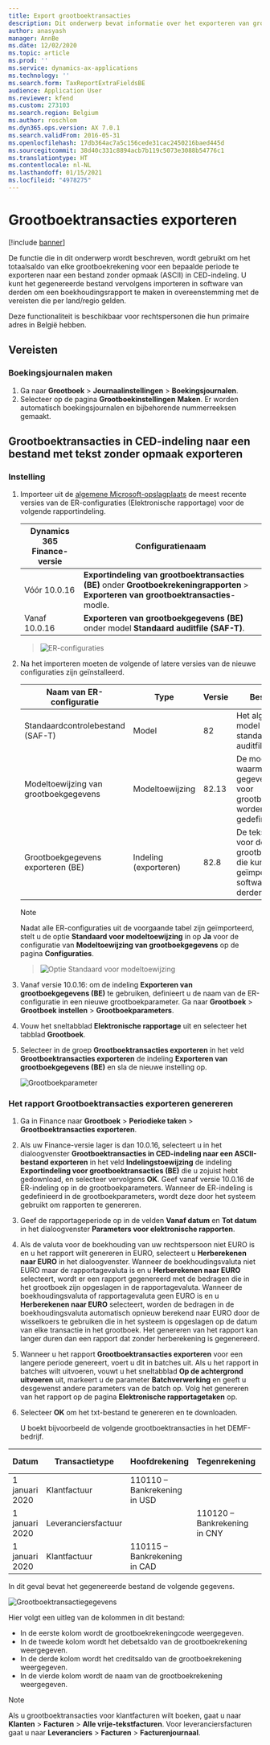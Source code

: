 ```yaml
---
title: Export grootboektransacties
description: Dit onderwerp bevat informatie over het exporteren van grootboekrekeningsaldi naar een ASCII-bestand (tekst zonder opmaak) in CED-indeling voor België.
author: anasyash
manager: AnnBe
ms.date: 12/02/2020
ms.topic: article
ms.prod: ''
ms.service: dynamics-ax-applications
ms.technology: ''
ms.search.form: TaxReportExtraFieldsBE
audience: Application User
ms.reviewer: kfend
ms.custom: 273103
ms.search.region: Belgium
ms.author: roschlom
ms.dyn365.ops.version: AX 7.0.1
ms.search.validFrom: 2016-05-31
ms.openlocfilehash: 17db364ac7a5c156cede31cac2450216baed445d
ms.sourcegitcommit: 38d40c331c8894acb7b119c5073e3088b54776c1
ms.translationtype: HT
ms.contentlocale: nl-NL
ms.lasthandoff: 01/15/2021
ms.locfileid: "4978275"
---
```

# <a name="export-ledger-transactions"></a>Grootboektransacties exporteren

[!include [banner](../includes/banner.md)]

De functie die in dit onderwerp wordt beschreven, wordt gebruikt om het totaalsaldo van elke grootboekrekening voor een bepaalde periode te exporteren naar een bestand zonder opmaak (ASCII) in CED-indeling. U kunt het gegenereerde bestand vervolgens importeren in software van derden om een boekhoudingsrapport te maken in overeenstemming met de vereisten die per land/regio gelden.

Deze functionaliteit is beschikbaar voor rechtspersonen die hun primaire adres in België hebben.

## <a name="prerequisites"></a>Vereisten

### <a name="create-posting-journals"></a>Boekingsjournalen maken

1. Ga naar **Grootboek** \> **Journaalinstellingen** \> **Boekingsjournalen**.
2. Selecteer op de pagina **Grootboekinstellingen** **Maken**. Er worden automatisch boekingsjournalen en bijbehorende nummerreeksen gemaakt.

## <a name="export-ledger-transactions-to-a-plain-text-file-in-ced-format"></a>Grootboektransacties in CED-indeling naar een bestand met tekst zonder opmaak exporteren

### <a name="setup"></a>Instelling

1. Importeer uit de [algemene Microsoft-opslagplaats](../../fin-ops-core/dev-itpro/analytics/er-download-configurations-global-repo.md) de meest recente versies van de ER-configuraties (Elektronische rapportage) voor de volgende rapportindeling.

    | **Dynamics 365 Finance-versie**          | **Configuratienaam**                                                                                           |
    |-------------------------------------------|------------------------------------------------------------------------------------------------------------------|
    | Vóór 10.0.16                            | **Exportindeling van grootboektransacties (BE)** onder **Grootboekrekeningrapporten** > **Exporteren van grootboektransacties**-modle. |
    | Vanaf 10.0.16                     | **Exporteren van grootboekgegevens (BE)** onder model **Standaard auditfile (SAF-T)**.                                  |

    > ![ER-configuraties](media/be-audit-er-configs.png)

2. Na het importeren moeten de volgende of latere versies van de nieuwe configuraties zijn geïnstalleerd.

    | **Naam van ER-configuratie**         | **Type**           | **Versie** | **Beschrijving**                                                                                                             |
    |-----------------------------------|--------------------|-------------|-----------------------------------------------------------------------------------------------------------------------------|
    | Standaardcontrolebestand (SAF-T)       | Model              | 82          | Het algemene ER-model voor standaard auditfiles.                                                                               |
    | Modeltoewijzing van grootboekgegevens | Modeltoewijzing      | 82.13       | De modeltoewijzing waarmee gegevensbronnen voor grootboekgegevens worden gedefinieerd.                                                        |
    | Grootboekgegevens exporteren (BE)   | Indeling (exporteren) | 82.8        | De tekstindeling voor de grootboekgegevens die kunnen worden geïmporteerd in software van derden. |

    > [!NOTE]
    > Nadat alle ER-configuraties uit de voorgaande tabel zijn geïmporteerd, stelt u de optie **Standaard voor modeltoewijzing** in op **Ja** voor de configuratie van **Modeltoewijzing van grootboekgegevens** op de pagina **Configuraties**.

    > ![Optie Standaard voor modeltoewijzing](media/be-audit-default-mm.png)

3. Vanaf versie 10.0.16: om de indeling **Exporteren van grootboekgegevens (BE)** te gebruiken, definieert u de naam van de ER-configuratie in een nieuwe grootboekparameter. Ga naar **Grootboek** > **Grootboek instellen** > **Grootboekparameters**. 
4. Vouw het sneltabblad **Elektronische rapportage** uit en selecteer het tabblad **Grootboek**. 
5. Selecteer in de groep **Grootboektransacties exporteren** in het veld **Grootboektransacties exporteren** de indeling **Exporteren van grootboekgegevens (BE)** en sla de nieuwe instelling op.

    ![Grootboekparameter](media/be-audit-gl-parameter.png)

### <a name="generate-the-export-ledger-transactions-report"></a>Het rapport Grootboektransacties exporteren genereren

1. Ga in Finance naar **Grootboek** \> **Periodieke taken** \> **Grootboektransacties exporteren**.
2. Als uw Finance-versie lager is dan 10.0.16, selecteert u in het dialoogvenster **Grootboektransacties in CED-indeling naar een ASCII-bestand exporteren** in het veld **Indelingstoewijzing** de indeling **Exportindeling voor grootboektransacties (BE)** die u zojuist hebt gedownload, en selecteer vervolgens **OK**. Geef vanaf versie 10.0.16 de ER-indeling op in de grootboekparameters. Wanneer de ER-indeling is gedefinieerd in de grootboekparameters, wordt deze door het systeem gebruikt om rapporten te genereren.
3. Geef de rapportageperiode op in de velden **Vanaf datum** en **Tot datum** in het dialoogvenster **Parameters voor elektronische rapporten**.
4. Als de valuta voor de boekhouding van uw rechtspersoon niet EURO is en u het rapport wilt genereren in EURO, selecteert u **Herberekenen naar EURO** in het dialoogvenster. Wanneer de boekhoudingsvaluta niet EURO maar de rapportagevaluta is en u **Herberekenen naar EURO** selecteert, wordt er een rapport gegenereerd met de bedragen die in het grootboek zijn opgeslagen in de rapportagevaluta. Wanneer de boekhoudingsvaluta of rapportagevaluta geen EURO is en u **Herberekenen naar EURO** selecteert, worden de bedragen in de boekhoudingsvaluta automatisch opnieuw berekend naar EURO door de wisselkoers te gebruiken die in het systeem is opgeslagen op de datum van elke transactie in het grootboek. Het genereren van het rapport kan langer duren dan een rapport dat zonder herberekening is gegenereerd.
5. Wanneer u het rapport **Grootboektransacties exporteren** voor een langere periode genereert, voert u dit in batches uit. Als u het rapport in batches wilt uitvoeren, vouwt u het sneltabblad **Op de achtergrond uitvoeren** uit, markeert u de parameter **Batchverwerking** en geeft u desgewenst andere parameters van de batch op. Volg het genereren van het rapport op de pagina **Elektronische rapportagetaken** op.
6. Selecteer **OK** om het txt-bestand te genereren en te downloaden.

    U boekt bijvoorbeeld de volgende grootboektransacties in het DEMF-bedrijf.

| **Datum**        | **Transactietype** | **Hoofdrekening**          | **Tegenrekening**        | **Nettobedrag** | **Btw-bedrag** | **Btw-code** |
|-----------------|----------------------|---------------------------|---------------------------|----------------|----------------|--------------------|
| 1 januari 2020 | Klantfactuur     | 110110 – Bankrekening in USD |                           | 1.000          | 190            | VAT19              |
| 1 januari 2020 | Leveranciersfactuur       |                           | 110120 – Bankrekening in CNY | 1,095          | 76.65          | EU7                |
| 1 januari 2020 | Klantfactuur     | 110115 – Bankrekening in CAD |                           | 800            | 0              | EUS                |

In dit geval bevat het gegenereerde bestand de volgende gegevens.

![Grootboektransactiegegevens](media/1_Export_ledger_transactions.png)

Hier volgt een uitleg van de kolommen in dit bestand:

- In de eerste kolom wordt de grootboekrekeningcode weergegeven.
- In de tweede kolom wordt het debetsaldo van de grootboekrekening weergegeven.
- In de derde kolom wordt het creditsaldo van de grootboekrekening weergegeven.
- In de vierde kolom wordt de naam van de grootboekrekening weergegeven.

> [!NOTE]
> Als u grootboektransacties voor klantfacturen wilt boeken, gaat u naar **Klanten** \> **Facturen** \> **Alle vrije-tekstfacturen**. Voor leveranciersfacturen gaat u naar **Leveranciers** \> **Facturen** \> **Facturenjournaal**.
